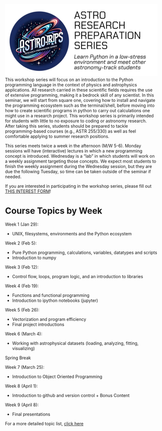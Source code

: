 ![logo for the astro rps seminar](./astro-rps-header-github.png)
This workshop series will focus on an introduction to the Python programming language in the context of physics and astrophysics applications. All research carried in these scientific fields requires the use of extensive programming, making it a bedrock skill of any scientist. In this seminar, we will start from square one, covering how to install and navigate the programming ecosystem such as the terminal/shell, before moving into how to create scientific programs in python to carry out calculations one might use in a research project. This workshop series is primarily intended for students with little to no exposure to coding or astronomy research. After taking this series, students should be prepared to tackle programming-based courses (e.g., ASTR 255/330) as well as feel comfortable applying to summer research positions. 

This series meets twice a week in the afternoon (M/W 5-6). Monday sessions will have (interactive) lectures in which a new programming concept is introduced. Wednesday is a “lab” in which students will work on a weekly assignment targeting those concepts. We expect most students to finish the weekly assignment during the Wednesday session, but they are due the following Tuesday, so time can be taken outside of the seminar if needed. 

If you are interested in participating in the workshop series, please fill out [THIS INTEREST FORM](https://docs.google.com/forms/d/e/1FAIpQLSd5Kjj2lQ1-8akgA2wnE0ozxFur9A3FQNpgcKvR3k27POCGPg/viewform?usp=sf_link)!

# Course Topics by Week 

Week 1 (Jan 29): 
- UNIX, filesystems, environments and the Python ecosystem

Week 2 (Feb 5): 
- Pure Python programming, calculations, variables, datatypes and scripts 
- Introduction to numpy

Week 3 (Feb 12): 
- Control flow, loops, program logic, and an introduction to libraries

Week 4 (Feb 19): 
- Functions and functional programming
- Introduction to ipython notebooks (jupyter)

Week 5 (Feb 26): 
- Vectorization and program efficiency
- Final project introductions 

Week 6 (March 4): 
-  Working with astrophysical datasets (loading, analyzing, fitting, visualizing)

Spring Break 

Week 7 (March 25): 
- Introduction to Object Oriented Programming 

Week 8 (April 1): 
- Introduction to github and version control + Bonus Content

Week 9 (April 8): 
- Final presentations 

For a more detailed topic list, [click here](http://astro-rps.github.io/topiclist.md)
